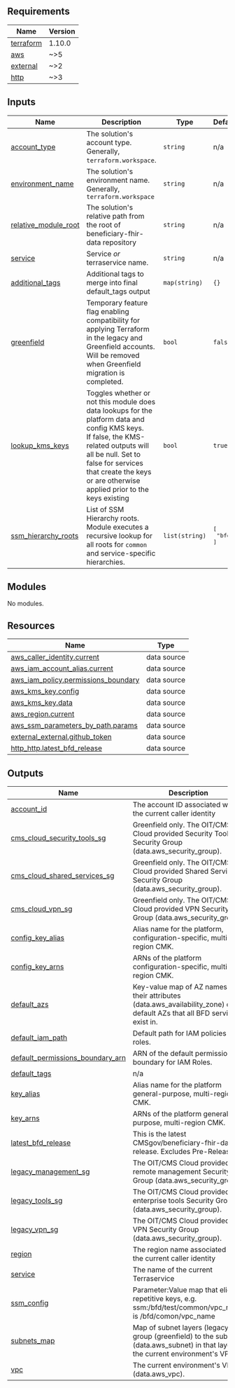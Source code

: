 <!-- BEGIN_TF_DOCS -->
<!--WARNING: GENERATED CONTENT with terraform-docs, e.g.
     'terraform-docs --config "$(git rev-parse --show-toplevel)/.terraform-docs.yml" .'
     Manually updating sections between TF_DOCS tags may be overwritten.
     See https://terraform-docs.io/user-guide/configuration/ for more information.
-->
## Requirements

| Name | Version |
|------|---------|
| <a name="requirement_terraform"></a> [terraform](#requirement\_terraform) | 1.10.0 |
| <a name="requirement_aws"></a> [aws](#requirement\_aws) | ~>5 |
| <a name="requirement_external"></a> [external](#requirement\_external) | ~>2 |
| <a name="requirement_http"></a> [http](#requirement\_http) | ~>3 |

<!--WARNING: GENERATED CONTENT with terraform-docs, e.g.
     'terraform-docs --config "$(git rev-parse --show-toplevel)/.terraform-docs.yml" .'
     Manually updating sections between TF_DOCS tags may be overwritten.
     See https://terraform-docs.io/user-guide/configuration/ for more information.
-->
## Inputs

| Name | Description | Type | Default | Required |
|------|-------------|------|---------|:--------:|
| <a name="input_account_type"></a> [account\_type](#input\_account\_type) | The solution's account type. Generally, `terraform.workspace`. | `string` | n/a | yes |
| <a name="input_environment_name"></a> [environment\_name](#input\_environment\_name) | The solution's environment name. Generally, `terraform.workspace` | `string` | n/a | yes |
| <a name="input_relative_module_root"></a> [relative\_module\_root](#input\_relative\_module\_root) | The solution's relative path from the root of beneficiary-fhir-data repository | `string` | n/a | yes |
| <a name="input_service"></a> [service](#input\_service) | Service _or_ terraservice name. | `string` | n/a | yes |
| <a name="input_additional_tags"></a> [additional\_tags](#input\_additional\_tags) | Additional tags to merge into final default\_tags output | `map(string)` | `{}` | no |
| <a name="input_greenfield"></a> [greenfield](#input\_greenfield) | Temporary feature flag enabling compatibility for applying Terraform in the legacy and Greenfield accounts. Will be removed when Greenfield migration is completed. | `bool` | `false` | no |
| <a name="input_lookup_kms_keys"></a> [lookup\_kms\_keys](#input\_lookup\_kms\_keys) | Toggles whether or not this module does data lookups for the platform data and config KMS keys.<br/>If false, the KMS-related outputs will all be null. Set to false for services that create the keys<br/>or are otherwise applied prior to the keys existing | `bool` | `true` | no |
| <a name="input_ssm_hierarchy_roots"></a> [ssm\_hierarchy\_roots](#input\_ssm\_hierarchy\_roots) | List of SSM Hierarchy roots. Module executes a recursive lookup for all roots for `common` and service-specific hierarchies. | `list(string)` | <pre>[<br/>  "bfd"<br/>]</pre> | no |

<!--WARNING: GENERATED CONTENT with terraform-docs, e.g.
     'terraform-docs --config "$(git rev-parse --show-toplevel)/.terraform-docs.yml" .'
     Manually updating sections between TF_DOCS tags may be overwritten.
     See https://terraform-docs.io/user-guide/configuration/ for more information.
-->
## Modules

No modules.

<!--WARNING: GENERATED CONTENT with terraform-docs, e.g.
     'terraform-docs --config "$(git rev-parse --show-toplevel)/.terraform-docs.yml" .'
     Manually updating sections between TF_DOCS tags may be overwritten.
     See https://terraform-docs.io/user-guide/configuration/ for more information.
-->
## Resources

| Name | Type |
|------|------|
| [aws_caller_identity.current](https://registry.terraform.io/providers/hashicorp/aws/latest/docs/data-sources/caller_identity) | data source |
| [aws_iam_account_alias.current](https://registry.terraform.io/providers/hashicorp/aws/latest/docs/data-sources/iam_account_alias) | data source |
| [aws_iam_policy.permissions_boundary](https://registry.terraform.io/providers/hashicorp/aws/latest/docs/data-sources/iam_policy) | data source |
| [aws_kms_key.config](https://registry.terraform.io/providers/hashicorp/aws/latest/docs/data-sources/kms_key) | data source |
| [aws_kms_key.data](https://registry.terraform.io/providers/hashicorp/aws/latest/docs/data-sources/kms_key) | data source |
| [aws_region.current](https://registry.terraform.io/providers/hashicorp/aws/latest/docs/data-sources/region) | data source |
| [aws_ssm_parameters_by_path.params](https://registry.terraform.io/providers/hashicorp/aws/latest/docs/data-sources/ssm_parameters_by_path) | data source |
| [external_external.github_token](https://registry.terraform.io/providers/hashicorp/external/latest/docs/data-sources/external) | data source |
| [http_http.latest_bfd_release](https://registry.terraform.io/providers/hashicorp/http/latest/docs/data-sources/http) | data source |

<!--WARNING: GENERATED CONTENT with terraform-docs, e.g.
     'terraform-docs --config "$(git rev-parse --show-toplevel)/.terraform-docs.yml" .'
     Manually updating sections between TF_DOCS tags may be overwritten.
     See https://terraform-docs.io/user-guide/configuration/ for more information.
-->
## Outputs

| Name | Description |
|------|-------------|
| <a name="output_account_id"></a> [account\_id](#output\_account\_id) | The account ID associated with the current caller identity |
| <a name="output_cms_cloud_security_tools_sg"></a> [cms\_cloud\_security\_tools\_sg](#output\_cms\_cloud\_security\_tools\_sg) | Greenfield only. The OIT/CMS Cloud provided Security Tools Security Group (data.aws\_security\_group). |
| <a name="output_cms_cloud_shared_services_sg"></a> [cms\_cloud\_shared\_services\_sg](#output\_cms\_cloud\_shared\_services\_sg) | Greenfield only. The OIT/CMS Cloud provided Shared Services Security Group (data.aws\_security\_group). |
| <a name="output_cms_cloud_vpn_sg"></a> [cms\_cloud\_vpn\_sg](#output\_cms\_cloud\_vpn\_sg) | Greenfield only. The OIT/CMS Cloud provided VPN Security Group (data.aws\_security\_group). |
| <a name="output_config_key_alias"></a> [config\_key\_alias](#output\_config\_key\_alias) | Alias name for the platform, configuration-specific, multi-region CMK. |
| <a name="output_config_key_arns"></a> [config\_key\_arns](#output\_config\_key\_arns) | ARNs of the platform configuration-specific, multi-region CMK. |
| <a name="output_default_azs"></a> [default\_azs](#output\_default\_azs) | Key-value map of AZ names to their attributes (data.aws\_availability\_zone) of all default AZs that all BFD services exist in. |
| <a name="output_default_iam_path"></a> [default\_iam\_path](#output\_default\_iam\_path) | Default path for IAM policies and roles. |
| <a name="output_default_permissions_boundary_arn"></a> [default\_permissions\_boundary\_arn](#output\_default\_permissions\_boundary\_arn) | ARN of the default permissions boundary for IAM Roles. |
| <a name="output_default_tags"></a> [default\_tags](#output\_default\_tags) | n/a |
| <a name="output_key_alias"></a> [key\_alias](#output\_key\_alias) | Alias name for the platform general-purpose, multi-region CMK. |
| <a name="output_key_arns"></a> [key\_arns](#output\_key\_arns) | ARNs of the platform general-purpose, multi-region CMK. |
| <a name="output_latest_bfd_release"></a> [latest\_bfd\_release](#output\_latest\_bfd\_release) | This is the latest CMSgov/beneficiary-fhir-data release. Excludes Pre-Releases. |
| <a name="output_legacy_management_sg"></a> [legacy\_management\_sg](#output\_legacy\_management\_sg) | The OIT/CMS Cloud provided remote management Security Group (data.aws\_security\_group). |
| <a name="output_legacy_tools_sg"></a> [legacy\_tools\_sg](#output\_legacy\_tools\_sg) | The OIT/CMS Cloud provided enterprise tools Security Group (data.aws\_security\_group). |
| <a name="output_legacy_vpn_sg"></a> [legacy\_vpn\_sg](#output\_legacy\_vpn\_sg) | The OIT/CMS Cloud provided VPN Security Group (data.aws\_security\_group). |
| <a name="output_region"></a> [region](#output\_region) | The region name associated with the current caller identity |
| <a name="output_service"></a> [service](#output\_service) | The name of the current Terraservice |
| <a name="output_ssm_config"></a> [ssm\_config](#output\_ssm\_config) | Parameter:Value map that elides repetitive keys, e.g. ssm:/bfd/test/common/vpc\_name is /bfd/comon/vpc\_name |
| <a name="output_subnets_map"></a> [subnets\_map](#output\_subnets\_map) | Map of subnet layers (legacy) or group (greenfield) to the subnets (data.aws\_subnet) in that layer in the current environment's VPC. |
| <a name="output_vpc"></a> [vpc](#output\_vpc) | The current environment's VPC (data.aws\_vpc). |
<!-- END_TF_DOCS -->
